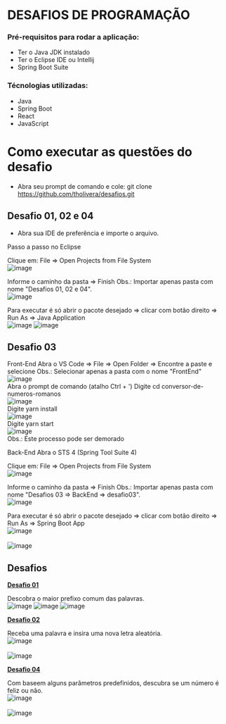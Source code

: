 # DESAFIOS DE PROGRAMAÇÃO

### Pré-requisitos para rodar a aplicação: 
- Ter o Java JDK instalado
- Ter o Eclipse IDE ou Intellij 
- Spring Boot Suite

### Técnologias utilizadas: 
- Java
- Spring Boot
- React
- JavaScript

# Como executar as questões do desafio
- Abra seu prompt de comando e cole: git clone https://github.com/tholivera/desafios.git

## Desafio 01, 02 e 04

- Abra sua IDE de preferência e importe o arquivo.

Passo a passo no Eclipse

Clique em: File => Open Projects from File System
<br>![image](https://user-images.githubusercontent.com/91283098/172120564-f094ff5a-ba84-4f2b-9fa5-f5531185f1d9.png)
</br>

Informe o caminho da pasta => Finish
Obs.: Importar apenas pasta com nome "Desafios 01, 02 e 04". 
<br>
![image](https://user-images.githubusercontent.com/91283098/172120743-d63f492b-755f-4ecd-a517-1bdebf50cfc2.png)
</br>

Para executar é só abrir o pacote desejado => clicar com botão direito => Run As => Java Application
<br>
![image](https://user-images.githubusercontent.com/91283098/172121168-ddf7609c-d6cc-4cfd-9579-a1f39d8df89f.png)
![image](https://user-images.githubusercontent.com/91283098/172121226-f3f14e03-9fad-46ec-8c99-61c3dd6903df.png)
</br>
## Desafio 03

Front-End
Abra o VS Code => File => Open Folder => Encontre a paste e selecione
Obs.: Selecionar apenas a pasta com o nome "FrontEnd"
<br>
![image](https://user-images.githubusercontent.com/91283098/172121532-318bd158-494e-4144-9596-24af9e23b896.png)
</br>
Abra o prompt de comando (atalho Ctrl + ')
Digite cd conversor-de-numeros-romanos
<br>
![image](https://user-images.githubusercontent.com/91283098/172126339-4354da97-4627-429e-9ff0-a69417f8500e.png)
</br>
Digite yarn install
<br>
![image](https://user-images.githubusercontent.com/91283098/172126456-68c28cc4-42e1-4c6c-a935-b4c633c2646f.png)
</br>
Digite yarn start
<br>
![image](https://user-images.githubusercontent.com/91283098/172126547-5a95ea56-bbb1-4e37-8b4d-f842fe77cba7.png)
</br>
Obs.: Este processo pode ser demorado


Back-End
Abra o STS 4 (Spring Tool Suite 4)

Clique em: File => Open Projects from File System
<br>![image](https://user-images.githubusercontent.com/91283098/172120564-f094ff5a-ba84-4f2b-9fa5-f5531185f1d9.png)
</br>

Informe o caminho da pasta => Finish
Obs.: Importar apenas pasta com nome "Desafios 03 => BackEnd => desafio03". 
<br>
![image](https://user-images.githubusercontent.com/91283098/172120743-d63f492b-755f-4ecd-a517-1bdebf50cfc2.png)
</br>

Para executar é só abrir o pacote desejado => clicar com botão direito => Run As => Spring Boot App
<br>
![image](https://user-images.githubusercontent.com/91283098/172121168-ddf7609c-d6cc-4cfd-9579-a1f39d8df89f.png)
</br>
<br>
![image](https://user-images.githubusercontent.com/91283098/172127611-67811f3e-a024-4f33-9c8b-2e93f590807c.png)
</br>

## Desafios

[**Desafio 01**](https://github.com/tholivera/desafios/tree/main/Desafios%2001%2C%2002%20e%2004/src/desafio01)

Descobra o maior prefixo comum das palavras.
<br>
![image](https://user-images.githubusercontent.com/91283098/172122203-c37f5e6d-ae55-4e96-9972-6eb896e1e854.png)
![image](https://user-images.githubusercontent.com/91283098/172122266-d9871680-dbc0-490d-bae0-f4d8f39a0162.png)
![image](https://user-images.githubusercontent.com/91283098/172122346-a4ea0456-3975-42f7-a3ec-83f05d849b3c.png)
</br>

[**Desafio 02**](https://github.com/tholivera/desafios/tree/main/Desafios%2001%2C%2002%20e%2004/src/desafio02)

Receba uma palavra e insira uma nova letra aleatória.
<br>
![image](https://user-images.githubusercontent.com/91283098/172122571-ffe15dea-18d2-4383-af65-09dc9ffc063d.png)
</br>
<br>
![image](https://user-images.githubusercontent.com/91283098/172122611-4d2a44af-7a59-4f15-a600-6509f487e426.png)
</br>

[**Desafio 04**](https://github.com/tholivera/desafios/tree/main/Desafios%2001%2C%2002%20e%2004/src/desafio04)

Com baseem alguns parâmetros predefinidos, descubra se um número é feliz ou não.
<br>
![image](https://user-images.githubusercontent.com/91283098/172122855-83db1253-6df9-47e0-b6b2-8dec8d90e286.png)
</br>
<br>
![image](https://user-images.githubusercontent.com/91283098/172122904-0918513b-b15e-40ae-abce-fb7a258a0643.png)
</br>

